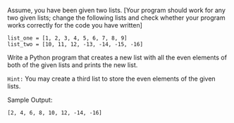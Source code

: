 Assume, you have been given two lists. [Your program should work for any two given lists; change the following lists and check whether your program works correctly for the code you have written]

```
list_one = [1, 2, 3, 4, 5, 6, 7, 8, 9]
list_two = [10, 11, 12, -13, -14, -15, -16]
```

Write a Python program that creates a new list with all the even elements of both of the given lists and prints the new list.

`Hint:` You may create a third list to store the even elements of the given lists.

Sample Output:

```
[2, 4, 6, 8, 10, 12, -14, -16]
```
